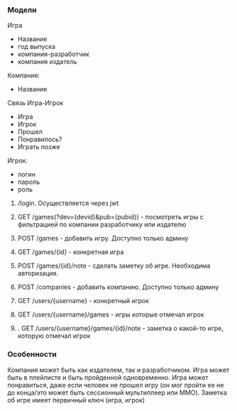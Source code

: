 ### Модели

Игра
- Название
- год выпуска
- компания-разработчик
- компания издатель

Компания:
- Название 

Связь Игра-Игрок
- Игра
- Игрок
- Прошел
- Понравилось?
- Играть позже

Игрок:
- логин
- пароль
- роль


1. /login. Осуществляется через jwt
   
2. GET /games(?dev={devid}&pub={pubid}) - посмотреть игры с фильтрацией по компании разработчику или издателю
3. POST /games - добавить игру. Доступно только админу
4. GET /games/{id} - конкретная игра
5. POST /games/{id}/note - сделать заметку об игре. Необходима авторизация.


6. POST /companies - добавить компанию. Доступно только админу


7. GET /users/{username} - конкретный игрок
8. GET /users/{username}/games -  игры  которые отмечал игрок
9. . GET /users/{username}/games/{id}/note  - заметка о какой-то игре, которую отмечал игрок

### Особенности
Компания может быть как издателем, так и разработчиком.
Игра может быть в плейлисте и быть пройденной одновременно.
Игра может понравиться, даже если человек не прошел игру (он мог пройти ее не до конца/это может быть сессионный мультиплеер или MMO).
Заметка об игре имеет первичный ключ (игра, игрок)

